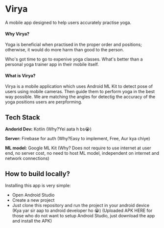# Virya

A mobile app designed to help users accurately practise yoga.

#### Why Virya?
Yoga is beneficial when practised in the proper order and positions; otherwise, it would do more harm than good to the person.

Who's got time to go to expenive yoga classes. What's better than a personal yoga trainer app in their mobile itself.

#### What is Virya?
Virya is a mobile application which uses Android ML Kit to detect pose of users using mobile cameras. Then guide them to perform yoga in the best way possible. We are matching the angles for detectig the accuracy of the yoga positions users are perpforming.

## Tech Stack

**Andorid Dev:** Kotlin (Why?Yei aata h bs😭)

**Server:** Firebase for auth (Why?Easy to implement, Free, Aur kya chiye)

**ML model:** Google ML Kit (Why? Does not require to use internet at user end, no server cost, no need to host ML model, independent on internet and network connections)

## How to build locally?

Installing this app is very simple:
* Open Android Studio
* Create a new project
* Just clone this repository and run the project in your android device
(Kya yar sir aap to android developer ho 😭)
(Uploaded APK HERE for those who do not want to setup Android Studio, just download the app and install the APK)
